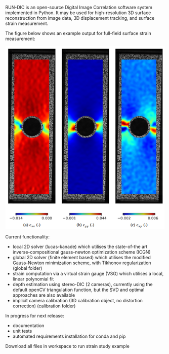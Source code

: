 RUN-DIC is an open-source Digital Image Correlation software system implemented in Python. It may be used for high-resolution 3D surface reconstruction from image data, 3D displacement tracking, and surface strain measurement.

The figure below shows an example output for full-field surface strain measurement:

![Strain Example](https://github.com/edbrisley/run-dic/raw/main/strain_example.png "Strain Example")

Current functionality:

- local 2D solver (lucas-kanade) which utilises the state-of-the art inverse-compositional gauss-newton optimization scheme (ICGN)
- global 2D solver (finite element based) which utilises the modified Gauss-Newton minimization scheme, with Tikhonov regularization (global folder)
- strain computation via a virtual strain gauge (VSG) which utilises a local, linear polynomial fit
- depth estimation using stereo-DIC (2 cameras), currently using the default openCV triangulation function, but the SVD and optimal approaches are also available
- implicit camera calibration (3D calibration object, no distortion correction) (calibration folder)

In progress for next release:

- documentation
- unit tests
- automated requirements installation for conda and pip

Download all files in workspace to run strain study example
